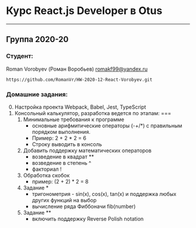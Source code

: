 #  Курс React.js Developer в Otus
***
## Группа 2020-20
### Студент:
Roman Vorobyev (Роман Воробьев) romakf99@yandex.ru

 `https://github.com/RomanVr/HW-2020-12-React-Vorobyev.git`

### Домашние задания:
0. Настройка проекта Webpack, Babel, Jest, TypeScript
1. Консольный калькулятор, разработка ведется по этапам:
===
    1) Минимальные требования к программе
        - основные арифмитические операторы (-+/*) с правильным порядком выполнения.
        - Пример: 2 + 2 * 2 = 6
        - Строку выводить в консоль
    2) Добавить поддержку математических операторов
        - возведение в квадрат **
        - возведение в степень ^
        - факториал !
    3) Обработка скобок
        - пример: (2 + 2) * 2 = 8
    4) Задание *
        - тригонометрия - sin(x), cos(x), tan(x) и поддержка любых других функций на выбор
        - вычисление ряда Фиббоначи fib(number)
    5)  Задание **
        - включить поддержку Reverse Polish notation
